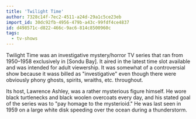 ```yaml
---
title: 'Twilight Time'
author: 7328c14f-7ec2-4511-a24d-29a1c5ce23eb
import_id: 30dc92fb-4956-479b-a43c-99fdf4ce4837
id: d498571c-d822-466c-9ac6-814c8500960c
tags:
  - tv-shows
---
```

Twilight Time was an investigative mystery/horror TV series that ran from 1950–1958 exclusively in [Sondu Bay]. It aired in the latest time slot available and was intended for adult viewership. It was somewhat of a controversial show because it wass billed as "investigative" even though there were obviously phony ghosts, spirits, wraiths, etc. throughout.

Its host, Lawrence Ashley, was a rather mysterious figure himself. He wore black turtlenecks and black woolen overcoats every day, and his stated goal of the series was to "pay homage to the mysterioid." He was last seen in 1959 on a large white disk speeding over the ocean during a thunderstorm.